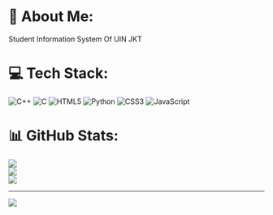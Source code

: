 # 💫 About Me:
Student Information System Of UIN JKT


# 💻 Tech Stack:
![C++](https://img.shields.io/badge/c++-%2300599C.svg?style=for-the-badge&logo=c%2B%2B&logoColor=white) ![C](https://img.shields.io/badge/c-%2300599C.svg?style=for-the-badge&logo=c&logoColor=white) ![HTML5](https://img.shields.io/badge/html5-%23E34F26.svg?style=for-the-badge&logo=html5&logoColor=white) ![Python](https://img.shields.io/badge/python-3670A0?style=for-the-badge&logo=python&logoColor=ffdd54) ![CSS3](https://img.shields.io/badge/css3-%231572B6.svg?style=for-the-badge&logo=css3&logoColor=white) ![JavaScript](https://img.shields.io/badge/javascript-%23323330.svg?style=for-the-badge&logo=javascript&logoColor=%23F7DF1E)
# 📊 GitHub Stats:
![](https://github-readme-stats.vercel.app/api?username=abieekml&theme=dark&hide_border=false&include_all_commits=false&count_private=false)<br/>
![](https://nirzak-streak-stats.vercel.app/?user=abieekml&theme=dark&hide_border=false)<br/>
![](https://github-readme-stats.vercel.app/api/top-langs/?username=abieekml&theme=dark&hide_border=false&include_all_commits=false&count_private=false&layout=compact)

---
[![](https://visitcount.itsvg.in/api?id=abieekml&icon=0&color=0)](https://visitcount.itsvg.in)

<!-- Proudly created with GPRM ( https://gprm.itsvg.in ) -->
